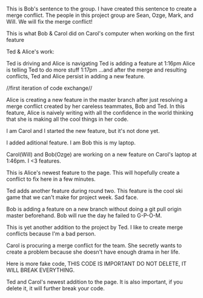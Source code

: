 This is Bob's sentence to the group. I have created this sentence to create a merge conflict. The people in this project group are Sean, Ozge, Mark, and Will. We will fix the merge conflict!

This is what Bob & Carol did on Carol's computer when working on the first feature

Ted & Alice's work:

Ted is driving and Alice is navigating
Ted is adding a feature at 1:16pm
Alice is telling Ted to do more stuff 1:17pm
...and after the merge and resulting conflicts, Ted and Alice persist in adding a new feature.

//first iteration of code exchange//

Alice is creating a new feature in the master branch after just resolving a merge conflict created by her careless teammates, Bob and Ted. In this feature, Alice is naively writing with all the confidence in the world thinking that she is making all the cool things in her code.

I am Carol and I started the new feature, but it's not done yet.


I added aditional feature. I am Bob this is my laptop.


Carol(Will) and Bob(Ozge) are working on a new feature on Carol's laptop at 1:46pm.  I <3 features.


This is Alice's newest feature to the page. This will hopefully create a conflict to fix here in a few minutes.

Ted adds another feature during round two. This feature is the cool ski game that we can't make for project week. Sad face.


Bob is adding a feature on a new branch without doing a git pull origin master beforehand. Bob will rue the day he failed to G-P-O-M.


This is yet another addition to the project by Ted. I like to create merge conflicts because I'm a bad person.

Carol is procuring a merge conflict for the team. She secretly wants to create a problem because she doesn't have enough drama in her life.

Here is more fake code, THIS CODE IS IMPORTANT DO NOT DELETE, IT WILL BREAK EVERYTHING.

Ted and Carol's newest addition to the page. It is also important, if you delete it, it will further break your code.
